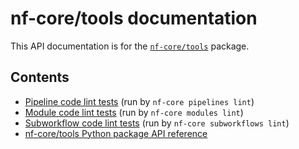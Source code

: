 # nf-core/tools documentation

This API documentation is for the [`nf-core/tools`](https://github.com/nf-core/tools) package.

## Contents


- [Pipeline code lint tests](pipeline_lint_tests/actions_awsfulltest) (run by `nf-core pipelines lint`)
- [Module code lint tests](module_lint_tests/environment_yml) (run by `nf-core modules lint`)
- [Subworkflow code lint tests](subworkflow_lint_tests/main_nf) (run by `nf-core subworkflows lint`)
- [nf-core/tools Python package API reference](api/utils)

